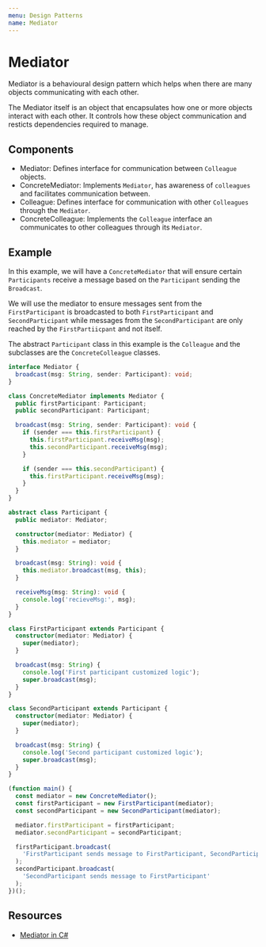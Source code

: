 ```yaml
---
menu: Design Patterns
name: Mediator
---
```


# Mediator

Mediator is a behavioural design pattern which helps when there are many objects communicating with each other.

The Mediator itself is an object that encapsulates how one or more objects interact with each other. It controls how these object communication and resticts dependencies required to manage.

## Components

- Mediator: Defines interface for communication between `Colleague` objects.
- ConcreteMediator: Implements `Mediator`, has awareness of `colleagues` and facilitates communication between.
- Colleague: Defines interface for communication with other `Colleagues` through the `Mediator`.
- ConcreteColleague: Implements the `Colleague` interface an communicates to other colleagues through its `Mediator`.

## Example

In this example, we will have a `ConcreteMediator` that will ensure certain `Participants` receive a message based on the `Participant` sending the `Broadcast`.

We will use the mediator to ensure messages sent from the `FirstParticipant` is broadcasted to both `FirstParticipant` and `SecondParticipant` while messages from the `SecondParticipant` are only reached by the `FirstPartiicpant` and not itself.

The abstract `Participant` class in this example is the `Colleague` and the subclasses are the `ConcreteColleague` classes.

```typescript
interface Mediator {
  broadcast(msg: String, sender: Participant): void;
}

class ConcreteMediator implements Mediator {
  public firstParticipant: Participant;
  public secondParticipant: Participant;

  broadcast(msg: String, sender: Participant): void {
    if (sender === this.firstParticipant) {
      this.firstParticipant.receiveMsg(msg);
      this.secondParticipant.receiveMsg(msg);
    }

    if (sender === this.secondParticipant) {
      this.firstParticipant.receiveMsg(msg);
    }
  }
}

abstract class Participant {
  public mediator: Mediator;

  constructor(mediator: Mediator) {
    this.mediator = mediator;
  }

  broadcast(msg: String): void {
    this.mediator.broadcast(msg, this);
  }

  receiveMsg(msg: String): void {
    console.log('recieveMsg:', msg);
  }
}

class FirstParticipant extends Participant {
  constructor(mediator: Mediator) {
    super(mediator);
  }

  broadcast(msg: String) {
    console.log('First participant customized logic');
    super.broadcast(msg);
  }
}

class SecondParticipant extends Participant {
  constructor(mediator: Mediator) {
    super(mediator);
  }

  broadcast(msg: String) {
    console.log('Second participant customized logic');
    super.broadcast(msg);
  }
}

(function main() {
  const mediator = new ConcreteMediator();
  const firstParticipant = new FirstParticipant(mediator);
  const secondParticipant = new SecondParticipant(mediator);

  mediator.firstParticipant = firstParticipant;
  mediator.secondParticipant = secondParticipant;

  firstParticipant.broadcast(
    'FirstParticipant sends message to FirstParticipant, SecondParticipant'
  );
  secondParticipant.broadcast(
    'SecondParticipant sends message to FirstParticipant'
  );
})();
```

## Resources

- [Mediator in C#](https://www.infoworld.com/article/3204528/how-to-use-the-mediator-design-pattern-in-c.html)
